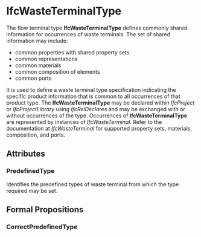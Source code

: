 # IfcWasteTerminalType

The flow terminal type **IfcWasteTerminalType** defines commonly shared information for occurrences of waste terminals. The set of shared information may include:

* common properties with shared property sets
* common representations
* common materials
* common composition of elements
* common ports
<!-- end of short definition -->

It is used to define a waste terminal type specification indicating the specific product information that is common to all occurrences of that product type. The **IfcWasteTerminalType** may be declared within _IfcProject_ or _IfcProjectLibrary_ using _IfcRelDeclares_ and may be exchanged with or without occurrences of the type. Occurrences of **IfcWasteTerminalType** are represented by instances of _IfcWasteTerminal_. Refer to the documentation at _IfcWasteTerminal_ for supported property sets, materials, composition, and ports.

## Attributes

### PredefinedType
Identifies the predefined types of waste terminal from which the type required may be set.

## Formal Propositions

### CorrectPredefinedType

